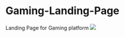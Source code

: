 # Gaming-Landing-Page
Landing Page for Gaming platform
![]([https://github.com/Gaming-Landing-Page/Gaming-gif.gif](https://github.com/SurajRawat12345/Gaming-Landing-Page/blob/master/Gaming-gif.gif)https://github.com/SurajRawat12345/Gaming-Landing-Page/blob/master/Gaming-gif.gif)
